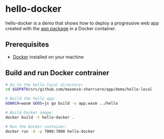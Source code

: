 # hello-docker

hello-docker is a demo that shows how to deploy a progressive web app created with the [app package](https://github.com/maxence-charriere/app) in a Docker container.

## Prerequisites

- [Docker](https://www.docker.com) installed on your machine

## Build and run Docker contrainer

```sh
# Go to the hello-local directory:
cd $GOPATH/src/github.com/maxence-charriere/app/demo/hello-local

# Build the hello app:
GOARCH=wasm GOOS=js go build -o app.wasm ../hello

# Build Docker image:
docker build -t hello-docker .

# Run the Docker container:
docker run -d -p 7000:7000 hello-docker
```
